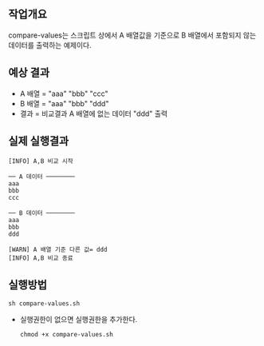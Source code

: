 작업개요
----

compare-values는 스크립트 상에서
A 배열값을 기준으로 B 배열에서 포함되지 않는 데이터를 출력하는 예제이다.




예상 결과
---

- A 배열 = "aaa" "bbb" "ccc"
- B 배열 = "aaa" "bbb" "ddd"
- 결과 = 비교결과 A 배열에 없는 데이터 "ddd" 출력




실제 실행결과
---

```shell
[INFO] A,B 비교 시작

── A 데이터 ────────
aaa
bbb
ccc

── B 데이터 ────────
aaa
bbb
ddd

[WARN] A 배열 기준 다른 값= ddd
[INFO] A,B 비교 종료

```



실행방법
---

```shell
sh compare-values.sh
```
- 실행권한이 없으면 실행권한을 추가한다.

  ```shell
  chmod +x compare-values.sh
  ```

  